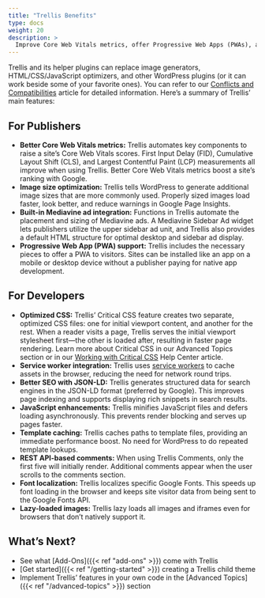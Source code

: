 ```yaml
---
title: "Trellis Benefits"
type: docs
weight: 20
description: >
  Improve Core Web Vitals metrics, offer Progressive Web Apps (PWAs), and more when you use Trellis as your theme framework.
---
```

Trellis and its helper plugins can replace image generators, HTML/CSS/JavaScript optimizers, and other WordPress plugins (or it can work beside some of your favorite ones). You can refer to our [Conflicts and Compatibilities](https://intercom.help/mediavine-products/en/articles/5046317-trellis-themes-conflicts-and-compatibilities) article for detailed information. Here’s a summary of Trellis’ main features:
## For Publishers

- **Better Core Web Vitals metrics:** Trellis automates key components to raise a site’s Core Web Vitals scores. First Input Delay (FID), Cumulative Layout Shift (CLS), and Largest Contentful Paint (LCP) measurements all improve when using Trellis. Better Core Web Vitals metrics boost a site’s ranking with Google.
- **Image size optimization:** Trellis tells WordPress to generate additional image sizes that are more commonly used. Properly sized images load faster, look better, and reduce warnings in Google Page Insights.
- **Built-in Mediavine ad integration:** Functions in Trellis automate the placement and sizing of Mediavine ads. A Mediavine Sidebar Ad widget lets publishers utilize the upper sidebar ad unit, and Trellis also provides a default HTML structure for optimal desktop and sidebar ad display.
- **Progressive Web App (PWA) support:** Trellis includes the necessary pieces to offer a PWA to visitors. Sites can be installed like an app on a mobile or desktop device without a publisher paying for native app development.

## For Developers

- **Optimized CSS:** Trellis’ Critical CSS feature creates two separate, optimized CSS files: one for initial viewport content, and another for the rest. When a reader visits a page, Trellis serves the initial viewport stylesheet first—the other is loaded after, resulting in faster page rendering. Learn more about Critical CSS in our Advanced Topics section or in our [Working with Critical CSS](https://intercom.help/mediavine-products/en/articles/4551189-working-with-critical-css) Help Center article.
- **Service worker integration:** Trellis uses [service workers](https://developers.google.com/web/fundamentals/primers/service-workers) to cache assets in the browser, reducing the need for network round trips.
- **Better SEO with JSON-LD:** Trellis generates structured data for search engines in the JSON-LD format (preferred by Google). This improves page indexing and supports displaying rich snippets in search results.
- **JavaScript enhancements:** Trellis minifies JavaScript files and defers loading asynchronously. This prevents render blocking and serves up pages faster.
- **Template caching:** Trellis caches paths to template files, providing an immediate performance boost. No need for WordPress to do repeated template lookups.
- **REST API-based comments:** When using Trellis Comments, only the first five will initially render. Additional comments appear when the user scrolls to the comments section.
- **Font localization:** Trellis localizes specific Google Fonts. This speeds up font loading in the browser and keeps site visitor data from being sent to the Google Fonts API.
- **Lazy-loaded images:** Trellis lazy loads all images and iframes even for browsers that don’t natively support it.

## What’s Next?

- See what [Add-Ons]({{< ref "add-ons" >}}) come with Trellis
- [Get started]({{< ref "/getting-started" >}}) creating a Trellis child theme
- Implement Trellis’ features in your own code in the [Advanced Topics]({{< ref "/advanced-topics" >}}) section